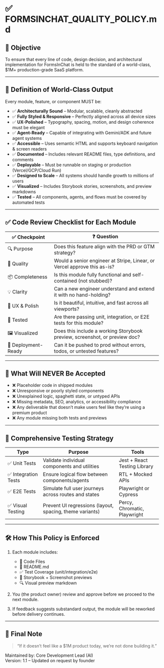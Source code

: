 # ✅ FORMSINCHAT_QUALITY_POLICY.md

## 🎯 Objective
To ensure that every line of code, design decision, and architectural implementation for FormsInChat is held to the standard of a world-class, $1M+ production-grade SaaS platform.

---

## 🔐 Definition of World-Class Output

Every module, feature, or component MUST be:

- ✅ **Architecturally Sound** – Modular, scalable, cleanly abstracted
- ✅ **Fully Styled & Responsive** – Perfectly aligned across all device sizes
- ✅ **UX-Polished** – Typography, spacing, motion, and design coherence must be elegant
- ✅ **Agent-Ready** – Capable of integrating with Gemini/ADK and future agent systems
- ✅ **Accessible** – Uses semantic HTML and supports keyboard navigation & screen readers
- ✅ **Documented** – Includes relevant README files, type definitions, and comments
- ✅ **Deployable** – Must be runnable on staging or production (Vercel/GCP/Cloud Run)
- ✅ **Designed to Scale** – All systems should handle growth to millions of users
- ✅ **Visualized** – Includes Storybook stories, screenshots, and preview markdowns
- ✅ **Tested** – All components, agents, and flows must be covered by automated tests

---

## ✅ Code Review Checklist for Each Module

| ✅ Checkpoint        | ❓ Question                                                                 |
|---------------------|------------------------------------------------------------------------------|
| 🔍 Purpose           | Does this feature align with the PRD or GTM strategy?                       |
| 🧱 Quality           | Would a senior engineer at Stripe, Linear, or Vercel approve this as-is?    |
| 📦 Completeness      | Is this module fully functional and self-contained (not stubbed)?           |
| 💡 Clarity           | Can a new engineer understand and extend it with no hand-holding?           |
| 📲 UX & Polish       | Is it beautiful, intuitive, and fast across all viewports?                  |
| 🧪 Tested            | Are there passing unit, integration, or E2E tests for this module?          |
| 🖼 Visualized        | Does this include a working Storybook preview, screenshot, or preview doc?  |
| 🚀 Deployment-Ready  | Can it be pushed to prod without errors, todos, or untested features?       |

---

## 🧩 What Will NEVER Be Accepted

- ❌ Placeholder code in shipped modules
- ❌ Unresponsive or poorly styled components
- ❌ Unexplained logic, spaghetti state, or untyped APIs
- ❌ Missing metadata, SEO, analytics, or accessibility compliance
- ❌ Any deliverable that doesn’t make users feel like they’re using a premium product
- ❌ Any module missing both tests and previews

---

## 🧪 Comprehensive Testing Strategy

| Type                | Purpose                                                  | Tools                          |
|---------------------|----------------------------------------------------------|--------------------------------|
| ✅ Unit Tests        | Validate individual components and utilities             | Jest + React Testing Library   |
| ✅ Integration Tests | Ensure logical flow between components/agents            | RTL + Mocked APIs              |
| ✅ E2E Tests         | Simulate full user journeys across routes and states     | Playwright or Cypress          |
| ✅ Visual Testing    | Prevent UI regressions (layout, spacing, theme variants) | Percy, Chromatic, Playwright   |

---

## 🛠 How This Policy is Enforced

1. Each module includes:
   - 📂 Code Files
   - 📄 README.md
   - ✅ Test Coverage (unit/integration/e2e)
   - 🧪 Storybook + Screenshot previews
   - 🔍 Visual preview markdown

2. You (the product owner) review and approve before we proceed to the next module.

3. If feedback suggests substandard output, the module will be reworked before delivery continues.

---

## 🧠 Final Note

> “If it doesn’t feel like a $1M product today, we’re not done building it.”

Maintained by: Core Development Lead (AI)  
Version: 1.1 – Updated on request by founder